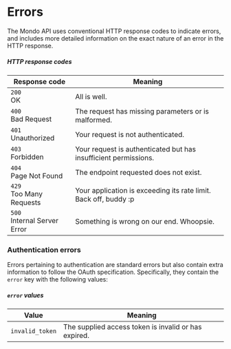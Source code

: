 # Errors

The Mondo API uses conventional HTTP response codes to indicate errors, and includes more detailed information on the exact nature of an error in the HTTP response.

##### HTTP response codes

<span class="hide">Response code</span> | <span class="hide">Meaning</span>
--------------------------------------- | ---------------------------------
`200`<br>OK|All is well.
`400`<br>Bad Request|The request has missing parameters or is malformed.
`401`<br>Unauthorized|Your request is not authenticated.
`403`<br>Forbidden|Your request is authenticated but has insufficient permissions.
`404`<br>Page Not Found|The endpoint requested does not exist.
`429`<br>Too Many Requests|Your application is exceeding its rate limit. Back off, buddy :p
`500`<br>Internal Server Error|Something is wrong on our end. Whoopsie.

### Authentication errors

Errors pertaining to authentication are standard errors but also contain extra information to follow the OAuth specification. Specifically, they contain the `error` key with the following values:

##### `error` values

<span class="hide">Value</span> | <span class="hide">Meaning</span>
------------------------------- | ---------------------------------
`invalid_token`|The supplied access token is invalid or has expired.
